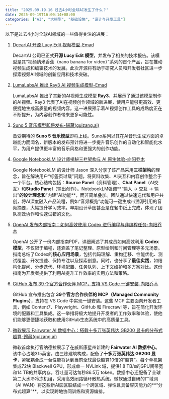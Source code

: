 ```yaml
---
title: "2025.09.19.16 过去4小时全球AI发生了什么？"
date: 2025-09-19T16:00:14+08:00
categories: ["AI", "大模型", "基础设施", "设计与开发工具"]
---
```


以下是过去4小时全球AI领域的一些值得关注的进展：

1.  [DecartAI 开源 Lucy Edit 视频模型-Emad](https://x.com/EMostaque/status/1968923948667523077)

    DecartAI 公司已正式**开源 Lucy Edit 模型**，并发布了相关的技术报告。该模型是其“视频纳米香蕉（nano banana for video）”系列的首个产品，旨在推动视频生成和编辑技术的发展。此次开源将有助于研究人员和开发者社区进一步探索视频AI领域的创新应用和技术突破。

2.  [LumaLabsAI 推出 Ray3 AI 视频生成模型-Emad](https://x.com/EMostaque/status/1968923290241491364)

    LumaLabsAI 推出了其新的AI视频生成模型 **Ray3**，并展示了通过该模型制作的AI视频。Ray3 代表了AI在视频创作领域的新进展，使用户能够更高效、更便捷地生成高质量的视频内容。这一进展预示着AI视频创作工具的成熟度正在不断提升，为内容创作者带来更多可能性。

3.  [Suno 5 音乐模型即将发布-歸藏(guizang.ai)](https://x.com/op7418/status/1968922313576898902)

    备受期待的 **Suno 5 音乐模型**即将上线。Suno系列以其在AI音乐生成方面的卓越能力而闻名，新版本的发布预计将进一步提升音乐创作的自动化和智能化水平，为用户提供更丰富的音乐风格和更强大的创作功能。

4.  [Google NotebookLM 设计师揭秘三栏架构与 AI 原生体验-向阳乔木](https://x.com/vista8/status/1968909024465989823)

    Google NotebookLM 的设计师 Jason 深入分享了该产品采用**三栏架构**的理念，旨在解决用户“标签页过载”问题，将资料收集、AI交互和内容创作整合于一个平台。核心结构包括：**Source Panel**（资料管理）、**Chat Panel**（AI交互）和**Studio Panel**（输出创作）。NotebookLM强调**“输入 → 交互 → 输出”**的设计理念和**“内建”AI功能**，而非简单叠加。团队通过快速迭代和用户共创，将AI深度融入产品流程，例如“音频概览”功能可一键生成带溯源引用的音频摘要，大幅提升学习效率。早期设计草图甚至是在餐巾纸上完成，体现了团队高效协作和快速试错的文化。

5.  [OpenAI 发布内部指南：如何高效使用 Codex 进行编程与非编程任务-向阳乔木](https://x.com/vista8/status/1968905251811123300)

    OpenAI 公开了一份内部指南PDF，详细阐述了其成员如何高效利用 **Codex 模型**，不仅限于编程，还涵盖了笔记整理、原型绘制和时间管理等多元场景。指南总结了Codex的**核心应用场景**，包括代码理解、重构迁移、性能优化、测试覆盖、开发提速、保持专注以及探索创意。同时，也分享了**最佳实践**，如结构化提问、分步迭代、环境配置、任务队列、上下文维护和多方案对比。这份指南为开发者提供了利用AI提升工作效率的实用方法和策略。

6.  [GitHub 发布 39 个官方合作伙伴 MCP，支持 VS Code 一键安装-向阳乔木](https://x.com/vista8/status/1968902911959662800)

    GitHub 宣布推出包含 **39个官方合作伙伴的 MCP（Managed Community Plugins）**，支持在 VS Code 中实现一键安装。这些 MCP 主要面向开发者工具，例如 Content7、Playwright、GitHub 和 Firecrawl 等，旨在简化开发环境的配置和工具集成。这一举措将极大地提升开发者的工作效率和体验，使他们能够更便捷地获取和使用GitHub生态系统中的高质量工具。

7.  [微软展示 Fairwater AI 数据中心：搭载十多万张英伟达 GB200 显卡的分布式超算-歸藏(guizang.ai)](https://x.com/op7418/status/1968898015906968033)

    微软首席执行官纳德拉展示了在威斯康星州新建的 **Fairwater AI 数据中心**。该中心占地315英亩，由三栋建筑构成，配备了**十多万张英伟达 GB200 显卡**，紧密耦合成一台性能将达到当前全球最快超算10倍的“超算”。每个单机架集成72块 Blackwell GPU，形成单一 NVLink 域，提供1.8 TB/s的GPU间带宽和14 TB的共享内存，吞吐量可达每秒86.5万 token。数据中心还配备了全球第二大水冷冷冻机组，采用高效闭路循环散热系统。微软通过自研的广域网（AI WAN）将这些新AI园区联结成一个跨区域、弹性且具备容灾能力的**“分布式超算”**，以实现跨地协同训练和资源编排。